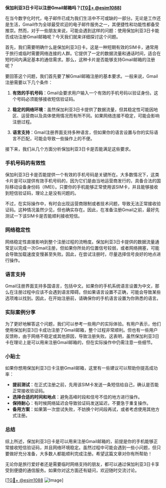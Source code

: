 **保加利亚3日卡可以注册Gmail邮箱吗？[[TG💪+ @esim1088](https://t.me/s/esim1088)]**

在当今数字化时代，电子邮件已成为我们生活中不可或缺的一部分。无论是工作还是生活，Gmail作为全球最受欢迎的电子邮件服务之一，其便捷性和功能性都备受推崇。然而，对于一些朋友来说，可能会遇到这样的问题：使用保加利亚3日卡能否成功注册Gmail邮箱呢？今天我们就来详细探讨这个问题。

首先，我们需要明确什么是保加利亚3日卡。这是一种短期有效的SIM卡，通常用于旅行或临时需要网络连接的人群。它提供了一定的数据流量和通话时间，适合在短时间内满足基本的通信需求。那么，这种卡片是否能够支持Gmail邮箱的注册呢？

要回答这个问题，我们首先要了解Gmail邮箱注册的基本要求。一般来说，Gmail注册需要以下几个条件：

1. **有效的手机号码**：Gmail会要求用户输入一个有效的手机号码以验证身份。这个号码必须能够接收短信验证码。
   
2. **稳定的网络环境**：虽然保加利亚3日卡提供了数据流量，但其稳定性可能因地区、运营商以及具体使用情况而有所不同。如果网络连接不稳定，可能会影响注册过程。

3. **语言支持**：Gmail注册界面支持多种语言，但如果你的语言设置与你的实际语言不匹配，可能会导致一些操作上的不便。

接下来，我们从几个方面分析保加利亚3日卡是否能满足这些要求。

### 手机号码的有效性

保加利亚3日卡是否能提供一个有效的手机号码是关键所在。大多数情况下，这类卡片是可以提供有效手机号码的，因为它们是由当地运营商发行的，具备合法的国际移动设备身份码（IMEI）。只要你的手机能够正常使用该SIM卡，并且能够接收到短信验证码，理论上是没有问题的。

不过，在实际操作中，有时会出现运营商限制或者技术问题，导致无法正常接收验证码。这种情况虽然少见，但也确实存在。因此，在准备注册Gmail之前，最好先测试一下该SIM卡是否能顺利接收短信。

### 网络稳定性

网络稳定性直接影响到整个注册过程的流畅度。保加利亚3日卡提供的数据流量通常足以完成一次Gmail注册，但如果你所处的位置信号较弱，或者网络拥塞，可能会导致加载速度变慢甚至失败。因此，在尝试注册时，尽量选择信号良好的地点进行操作。

### 语言支持

Gmail注册界面支持多国语言，包括中文。如果你的手机系统语言设置为中文，那么在注册过程中应该不会遇到语言障碍。但如果语言设置不正确，可能会导致某些选项难以找到。因此，在开始注册前，请确保你的手机语言设置为你熟悉的语言。

### 实际案例分享

为了更好地解答这个问题，我们可以参考一些用户的实际体验。有用户表示，他们使用保加利亚3日卡成功注册了Gmail邮箱，整个过程非常顺利。但也有一些用户反馈称，由于网络不稳定或其他原因，导致注册失败。这表明，虽然保加利亚3日卡在理论上是可以用来注册Gmail邮箱的，但在实际操作中仍需注意一些细节。

### 小贴士

如果你想用保加利亚3日卡注册Gmail邮箱，这里有一些建议可以帮助你提高成功率：

- **提前测试**：在正式注册之前，先用该SIM卡发送一条短信给自己，确认是否能正常接收验证码。
- **选择合适的时间和地点**：避免高峰时段和信号不佳的地方进行操作。
- **保持耐心**：有时候网络延迟会导致验证码发送延迟，不要急于重复操作。
- **备用方案**：如果第一次尝试失败，不妨换个时间段再试，或者考虑使用其他方式注册。

### 总结

综上所述，保加利亚3日卡是可以用来注册Gmail邮箱的，前提是你的手机能够正常接收短信验证码，并且网络环境稳定。虽然过程中可能会遇到一些小问题，但只要做好充分准备，大多数人都能顺利完成注册。希望这篇文章对你有所帮助！

无论你是旅行爱好者还是需要临时网络支持的朋友，都可以通过保加利亚3日卡享受到便捷的通信服务。如果你对这方面还有疑问，欢迎随时交流讨论。

[[TG💪+ @esim1088](https://t.me/s/esim1088) ![Image](https://i.postimg.cc/4NQfJmqS/Snipaste-2025-05-13-00-14-12.png)]